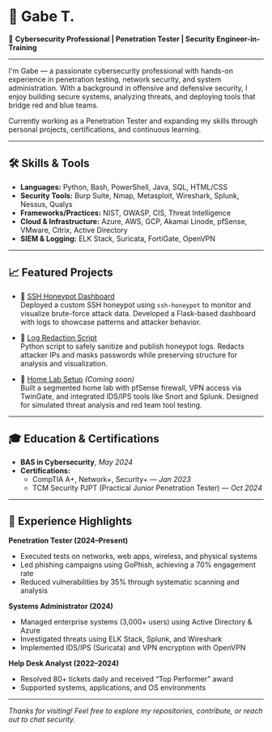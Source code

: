# 👋 Gabe T.

🔐 **Cybersecurity Professional | Penetration Tester | Security Engineer-in-Training**  

---

I'm Gabe — a passionate cybersecurity professional with hands-on experience in penetration testing, network security, and system administration. With a background in offensive and defensive security, I enjoy building secure systems, analyzing threats, and deploying tools that bridge red and blue teams.

Currently working as a Penetration Tester and expanding my skills through personal projects, certifications, and continuous learning.

---

## 🛠️ Skills & Tools

- **Languages:** Python, Bash, PowerShell, Java, SQL, HTML/CSS  
- **Security Tools:** Burp Suite, Nmap, Metasploit, Wireshark, Splunk, Nessus, Qualys  
- **Frameworks/Practices:** NIST, OWASP, CIS, Threat Intelligence  
- **Cloud & Infrastructure:** Azure, AWS, GCP, Akamai Linode, pfSense, VMware, Citrix, Active Directory  
- **SIEM & Logging:** ELK Stack, Suricata, FortiGate, OpenVPN

---

## 📈 Featured Projects

- 🧪 [SSH Honeypot Dashboard](https://github.com/gabe-terr/ssh-honeypot-dashboard)  
  Deployed a custom SSH honeypot using `ssh-honeypot` to monitor and visualize brute-force attack data. Developed a Flask-based dashboard with logs to showcase patterns and attacker behavior.

- 🧹 [Log Redaction Script](https://github.com/gabe-terr/redact-logs)  
  Python script to safely sanitize and publish honeypot logs. Redacts attacker IPs and masks passwords while preserving structure for analysis and visualization.

- 🧪 [Home Lab Setup](https://github.com/gabe-terr/homelab) *(Coming soon)*  
  Built a segmented home lab with pfSense firewall, VPN access via TwinGate, and integrated IDS/IPS tools like Snort and Splunk. Designed for simulated threat analysis and red team tool testing.

---

## 🎓 Education & Certifications

- **BAS in Cybersecurity**, *May 2024*  
- **Certifications:**  
  - CompTIA A+, Network+, Security+ — *Jan 2023*  
  - TCM Security PJPT (Practical Junior Penetration Tester) — *Oct 2024*

---

## 💼 Experience Highlights

**Penetration Tester (2024–Present)**  
- Executed tests on networks, web apps, wireless, and physical systems  
- Led phishing campaigns using GoPhish, achieving a 70% engagement rate  
- Reduced vulnerabilities by 35% through systematic scanning and analysis

**Systems Administrator (2024)**  
- Managed enterprise systems (3,000+ users) using Active Directory & Azure  
- Investigated threats using ELK Stack, Splunk, and Wireshark  
- Implemented IDS/IPS (Suricata) and VPN encryption with OpenVPN

**Help Desk Analyst (2022–2024)**  
- Resolved 80+ tickets daily and received “Top Performer” award  
- Supported systems, applications, and OS environments

---

*Thanks for visiting! Feel free to explore my repositories, contribute, or reach out to chat security.*

